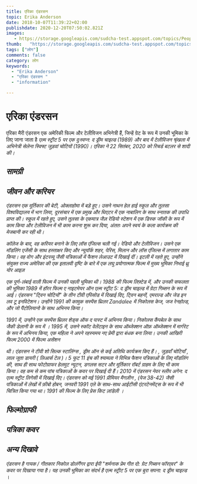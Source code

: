```yaml
---
title: एरिका एंडरसन 
topic: Erika Anderson
date: 2018-10-07T11:39:22+02:00
publishdate: 2020-12-20T07:50:02.821Z
images: 
   - https://storage.googleapis.com/sudcha-test.appspot.com/topics/People/erika_anderson/1.jpeg
thumb:   "https://storage.googleapis.com/sudcha-test.appspot.com/topics/People/erika_anderson/thumb.jpeg"
tags: ["लोग"]
comments: false
category: लोग
keywords: 
  - "Erika Anderson"
  - "एरिका एंडरसन "
  - "information"

---
```

<h1> एरिका एंडरसन </h1> <p> एरिका मैरी एंडरसन एक अमेरिकी फिल्म और टेलीविजन अभिनेत्री हैं, जिन्हें ग्रेट के रूप में उनकी भूमिका के लिए जाना जाता है <i> एल्म स्ट्रीट 5 पर एक दुःस्वप्न: द ड्रीम चाइल्ड </> (1989) और बाद में टेलीविजन श्रृंखला में अभिनेत्री सेलेना स्विफ्ट <i> जुड़वां चोटियों </i> (1990)। एरिका ने 22 सितंबर, 2020 को रिचर्ड बटलर से शादी की। </p> <h2> सामग्री </h2> <h2> जीवन और करियर </h2> <p> एंडरसन एक मूर्तिकार की बेटी, ओक्लाहोमा में बड़े हुए। उसने नाथन हेल हाई स्कूल और तुलसा विश्वविद्यालय में भाग लिया, दूरसंचार में एक प्रमुख और थिएटर में एक नाबालिग के साथ स्नातक की उपाधि प्राप्त की। स्कूल में रहते हुए, उसने तुलसा के एकमात्र जैज़ रेडियो स्टेशन में एक डिस्क जॉकी के रूप में काम किया और टेलीविजन में भी काम करना शुरू कर दिया, अंततः अपने स्वयं के कला कार्यक्रम की मेजबानी कर रही थी। </p> <p> कॉलेज के बाद, वह करियर बनाने के लिए लॉस एंजिल्स चली गई। रेडियो और टेलीविजन। उसने एक मॉडलिंग एजेंसी के साथ हस्ताक्षर किए और न्यूयॉर्क शहर, पेरिस, मिलान और लॉस एंजिल्स में लगातार काम किया। वह वोग और इंटरव्यू जैसी पत्रिकाओं में फैशन लेआउट में दिखाई दीं। इटली में रहते हुए, उन्होंने संयुक्त राज्य अमेरिका की एक इतालवी दृष्टि के बारे में एक लघु प्रयोगात्मक फिल्म में मुख्य भूमिका निभाई <i> थ्रू योर आइज़ </i> </p> <p> एक पूर्ण-लंबाई वाली फिल्म में उनकी पहली भूमिका थी। 1988 की फिल्म <i> लिफ़्टेड </i> में, और उनकी सफलता की भूमिका 1989 में हॉरर फिल्म <i> ए नाइटमेयर ऑन एल्म स्ट्रीट 5: द ड्रीम चाइल्ड </i> में ग्रेटा गिब्सन के रूप में आई। एंडरसन "ट्विन चोटियों" के तीन टीवी एपिसोड में दिखाई दिए, ट्विन बहनों, एमराल्ड और जेड इन लव टू इनविटेशन। उन्होंने 1991 की कामुक सस्पेंस थ्रिलर <i> Zandalee </i> में निकोलस केज, जज रेनहोल्ड, और जो पैंटोलियानो के साथ अभिनय किया। </p> <p> 1991 में, उन्होंने एक सस्पेंस थ्रिलर <i> शेड्स ऑफ द पास्ट में अभिनय किया। निकोलस कैंपबेल के साथ जैकी डेलानी के रूप में </i>। 1995 में, उसने स्कॉट वेलेंटाइन के साथ <i> ऑब्जेक्शन ऑफ़ ऑब्जेक्शन </i> में मार्गरेट के रूप में अभिनय किया, एक महिला ने अपने रहस्यमय नए प्रेमी द्वारा बंधक बना लिया। उनकी आखिरी फिल्म 2000 में फिल्म <i> असेंशन </i> </p> <p> थी। एंडरसन ने टीवी शो <i> सिल्क स्टालिंग्स </i>, <i> ड्रीम ऑन से कई अतिथि कार्यक्रम किए हैं। </i>, <i> जुड़वाँ चोटियाँ </i>, <i> लाल जूता डायरी </i> (<i> लिआर्स टेल </i>)। 5 फुट 11 इंच की श्यामला ने विभिन्न फैशन पत्रिकाओं के लिए मॉडलिंग की, साथ ही साथ फोटोग्राफर हेलमुट न्यूटन, डगलस सटर और मूर्तिकार रॉबर्ट ग्राहम के लिए भी काम किया। वह कम से कम पांच पत्रिकाओं के कवर पर दिखाई दी हैं। 2010 में एंडरसन <i> नेवर स्लीप अगेन: द एल्म स्ट्रीट लिगेसी </i> में दिखाई दिए। एंडरसन को मई 1991 <i> प्रीमियर मैगज़ीन </i>, (पेज 38-42) जैसी पत्रिकाओं में लेखों में फ़ीबो होबन, जनवरी 1991 <i> एले </i> के साथ-साथ आईटीसी एंटरटेनमेंट्स के रूप में भी चित्रित किया गया था। 1991 की फिल्म के लिए प्रेस किट <i> ज़ांडेली </i>। </p> <h2> फिल्मोग्राफी </h2> <h2> पत्रिका कवर </h2> <h2> अन्य दिखावे </h2> <p> एंडरसन है गायक / गीतकार निकोल डोलंगैंगर द्वारा ईपी "शर्मनाक प्रेम गीत दो: ग्रेट गिब्सन फॉरएवर" के कवर पर दिखाया गया है। यह उनकी भूमिका का संदर्भ है <i> एल्म स्ट्रीट 5 पर एक बुरा सपना: द ड्रीम चाइल्ड </i> </i>। 
